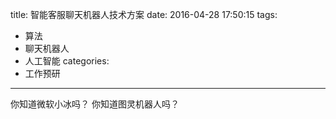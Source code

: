 title: 智能客服聊天机器人技术方案
date: 2016-04-28 17:50:15
tags:
- 算法
- 聊天机器人
- 人工智能
categories:
- 工作预研
---

你知道微软小冰吗？
你知道图灵机器人吗？
